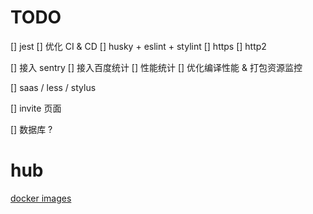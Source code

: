
# TODO
[] jest
[] 优化 CI & CD
[] husky + eslint + stylint
[] https
[] http2

[] 接入 sentry
[] 接入百度统计
[] 性能统计
[] 优化编译性能 & 打包资源监控

[] saas / less / stylus

[] invite 页面

[] 数据库 ?

# hub
[docker images](https://hub.docker.com/repository/docker/qiaoxinwang/iqiaoxin)